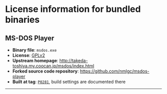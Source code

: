 # License information for bundled binaries

## MS-DOS Player

* **Binary file**: `msdos.exe`
* **License**: [GPLv2](COPYING.GPLv2)
* **Upstream homepage**: <http://takeda-toshiya.my.coocan.jp/msdos/index.html>
* **Forked source code repository**: <https://github.com/nmlgc/msdos-player>
* **Built at tag**: [`P0281`], build settings are documented there

----

[`P0281`]: https://github.com/nmlgc/msdos-player/releases/tag/P0281
